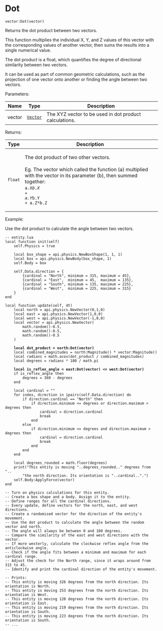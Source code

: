 # Dot

`vector:Dot(vector)`

Returns the dot product between two vectors.&#x20;

This function multiplies the individual X, Y, and Z values of this vector with the corresponding values of another vector, then sums the results into a single numerical value.&#x20;

The dot product is a float, which quantifies the degree of directional similarity between two vectors.

It can be used as part of common geometric calculations, such as the projection of one vector onto another or finding the angle between two vectors.



Parameters:

| Name   | Type            | Description                                            |
| ------ | --------------- | ------------------------------------------------------ |
| vector | [`Vector`](../) | The XYZ vector to be used in dot product calculations. |

Returns:

| Type    | Description                                                                                                                                                                                                                                            |
| ------- | ------------------------------------------------------------------------------------------------------------------------------------------------------------------------------------------------------------------------------------------------------ |
| `float` | <p>The dot product of two other vectors.<br><br>Eg. The vector which called the function (a) multiplied with the vector in its parameter (b), then summed together:<br> <code>a.X*b.X</code> <br><code>+ a.Y*b.Y</code> <br><code>+ a.Z*b.Z</code></p> |



Example:

Use the dot product to calculate the angle between two vectors.

<pre class="language-lua"><code class="lang-lua">-- entity.lua
local function init(self)
    self.Physics = true

    local box_shape = api.physics.NewBoxShape(1, 1, 1) 
    local box = api.physics.NewBody(box_shape, 1)   
    self.Body = box
	
    self.Data.direction = { 
        {cardinal = "North", minimum = 315, maximum = 45},
        {cardinal = "East",  minimum = 45,  maximum = 135},
        {cardinal = "South", minimum = 135, maximum = 225},
        {cardinal = "West",  minimum = 225, maximum = 315}
    }
end

local function update(self, dt)	
    local north = api.physics.NewVector(0,1,0)
    local east = api.physics.NewVector(1,0,0)
    local west = api.physics.NewVector(-1,0,0)
    local vector = api.physics.NewVector(
        math.random()-0.5, 
        math.random()-0.5, 
        math.random()-0.5
    )
	
<strong>    local dot_product = north:Dot(vector)
</strong>    local combined_magnitudes = north:Magnitude() * vector:Magnitude()
    local radians = math.acos(dot_product / combined_magnitudes)
    local degrees = radians * 180 / math.pi 
    
<strong>    local is_reflex_angle = east:Dot(vector) &#x3C;= west:Dot(vector)
</strong>    if is_reflex_angle then
        degrees = 360 - degrees  
    end

    local cardinal = ""
    for index, direction in ipairs(self.Data.direction) do 
        if direction.cardinal == "North" then
            if direction.minimum &#x3C;= degrees or direction.maximum > degrees then
                cardinal = direction.cardinal
                break
            end
        else
            if direction.minimum &#x3C;= degrees and direction.maximum > degrees then
                cardinal = direction.cardinal
                break
            end
        end
    end
	
    local degrees_rounded = math.floor(degrees)
    print("This entity is moving "..degrees_rounded.." degrees from "..
	    "the north direction. Its orientation is "..cardinal..".")
    self.Body:ApplyForce(vector)
end

-- Turn on physics calculations for this entity.
-- Create a box shape and a body. Assign it to the entity.
-- Define ranges for all the cardinal directions.
-- Every update, define vectors for the north, east, and west directions.
-- Create a randomised vector for the direction of the entity's movement.
-- Use the dot product to calculate the angle between the random vector and north.
-- The angle will always be between 0 and 180 degrees.
-- Compare the similarity of the east and west directions with the vector.
-- If more westerly, calculate the clockwise reflex angle from the anticlockwise angle.
-- Check if the angle fits between a minimum and maximum for each cardinal range.
-- Adjust the check for the North range, since it wraps around from 315 to 45. 
-- Identify and print the cardinal direction of the entity's movement.

-- Prints:
-- This entity is moving 326 degrees from the north direction. Its orientation is North.
-- This entity is moving 253 degrees from the north direction. Its orientation is West.
-- This entity is moving 120 degrees from the north direction. Its orientation is East.
-- This entity is moving 219 degrees from the north direction. Its orientation is South.
-- This entity is moving 223 degrees from the north direction. Its orientation is South.
-- ...
</code></pre>


